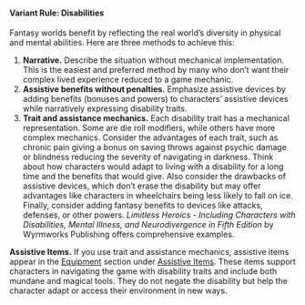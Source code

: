 #### Variant Rule: Disabilities

Fantasy worlds benefit by reflecting the real world’s diversity in physical and mental abilities.
Here are three methods to achieve this:

1. **Narrative.**
   Describe the situation without mechanical implementation.
   This is the easiest and preferred method by many who don’t want their complex lived experience reduced to a game mechanic.
2. **Assistive benefits without penalties.**
   Emphasize assistive devices by adding benefits (bonuses and powers) to characters’ assistive devices while narratively expressing disability traits.
3. **Trait and assistance mechanics.**
   Each disability trait has a mechanical representation.
   Some are die roll modifiers, while others have more complex mechanics.
   Consider the advantages of each trait, such as chronic pain giving a bonus on saving throws against psychic damage or blindness reducing the severity of navigating in darkness.
   Think about how characters would adapt to living with a disability for a long time and the benefits that would give.
   Also consider the drawbacks of assistive devices, which don’t erase the disability but may offer advantages like characters in wheelchairs being less likely to fall on ice.
   Finally, consider adding fantasy benefits to devices like attacks, defenses, or other powers.
   _Limitless Heroics - Including Characters with Disabilities, Mental Illness, and Neurodivergence in Fifth Edition_ by Wyrmworks Publishing offers comprehensive examples.

**Assistive Items.**
If you use trait and assistance mechanics, assistive items appear in the [Equipment](#Equipment_equipment) section under [Assistive Items](#Assistive_Items_assistive_items).
These items support characters in navigating the game with disability traits and include both mundane and magical tools.
They do not negate the disability but help the character adapt or access their environment in new ways.
